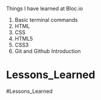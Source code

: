 Things I have learned at Bloc.io

1. Basic terminal commands
2. HTML
3. CSS
4. HTML5
5. CSS3
6. Git and Github Introduction
# Lessons_Learned
#Lessons_Learned
